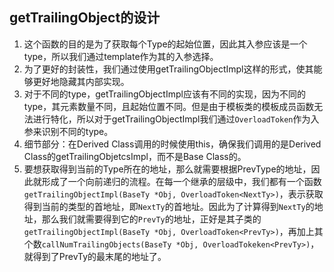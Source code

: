 ## getTrailingObject的设计

1. 这个函数的目的是为了获取每个Type的起始位置，因此其入参应该是一个type，所以我们通过template作为其的入参选择。
2. 为了更好的封装性，我们通过使用getTrailingObjectImpl这样的形式，使其能够更好地隐藏其内部实现。
3. 对于不同的type，getTrailingObjectImpl应该有不同的实现，因为不同的type，其元素数量不同，且起始位置不同。但是由于模板类的模板成员函数无法进行特化，所以对于getTrailingObjectImpl我们通过`OverloadToken`作为入参来识别不同的type。
4. 细节部分：在Derived Class调用的时候使用this，确保我们调用的是Derived Class的getTrailingObjetcsImpl，而不是Base Class的。
5. 要想获取得到当前的Type所在的地址，那么就需要根据PrevType的地址，因此就形成了一个向前递归的流程。在每一个继承的层级中，我们都有一个函数`getTrailingObjectImpl(BaseTy *Obj, OverloadToken<NextTy>)`，表示获取得到当前的类型的首地址，即`NextTy`的首地址。因此为了计算得到`NextTy`的地址，那么我们就需要得到它的`PrevTy`的地址，正好是其子类的`getTrailingObjectImpl(BaseTy *Obj, OverloadToken<PrevTy>)`，再加上其个数`callNumTrailingObjects(BaseTy *Obj, OverloadTokeken<PrevTy>)`，就得到了PrevTy的最末尾的地址了。
